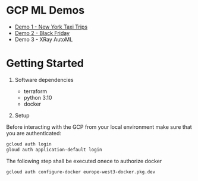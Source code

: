 # GCP ML Demos
- [Demo 1 - New York Taxi Trips](./python/demo1/README.md)
- [Demo 2 - Black Friday](./python/demo1/README.md)
- Demo 3 - XRay AutoML

# Getting Started
1. Software dependencies
    - terraform
    - python 3.10
    - docker

2. Setup

Before interacting with the GCP from your local environment make sure that you are authenticated:
```bash
gcloud auth login
gloud auth application-default login
```

The following step shall be executed onece to authorize docker
```bash
gcloud auth configure-docker europe-west3-docker.pkg.dev
```
